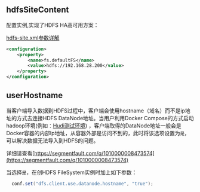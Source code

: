 ## hdfsSiteContent

配置实例,实现了HDFS HA高可用方案：

[hdfs-site.xml参数详解](https://hadoop.apache.org/docs/stable/hadoop-project-dist/hadoop-hdfs/hdfs-default.xml)

```xml
<configuration>
    <property>
        <name>fs.defaultFS</name>
        <value>hdfs://192.168.28.200</value>
    </property>
</configuration>
```

## userHostname
当客户端导入数据到HDFS过程中，客户端会使用hostname（域名）而不是ip地址的方式去连接HDFS DataNode地址。当用户利用Docker Compose的方式启动hadoop环境(例如：[Hudi测试环境](https://hudi.apache.org/docs/next/docker_demo))
，客户端取得的DataNode地址一般会是Docker容器的内部Ip地址，从容器外部是访问不到的，此时将该选项设置为`是`，可以解决数据无法导入到HDFS的问题。

详细请查看[https://segmentfault.com/q/1010000008473574](https://segmentfault.com/q/1010000008473574)

当选择`是`，在创HDFS FileSystem实例时加上如下参数：
```java
  conf.set("dfs.client.use.datanode.hostname", "true");
```

